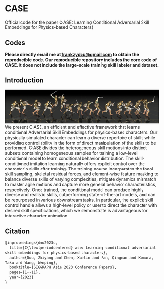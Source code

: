 # CASE

Official code for the paper C·ASE: Learning Conditional Adversarial Skill Embeddings for Physics-based Characters}
## Codes

**Please directly email me at frankzydou@gmail.com to obtain the reproducible code. Our reproducible repository includes the core code of CASE. It does not include the large-scale training skill labeler and dataset.**


## Introduction

[//]: # (![teasar]&#40;./assets/fig_teaser.png&#41;)

![fig_teasar.png](assets%2Ffig_teasar.png)
We present C·ASE, an efficient and effective framework that learns conditional Adversarial Skill Embeddings for physics-based characters. Our physically simulated character can learn a diverse repertoire of skills while providing controllability in the form of direct manipulation of the skills to be performed. C·ASE divides the heterogeneous skill motions into distinct subsets containing homogeneous samples for training a low-level conditional model to learn conditional behavior distribution. The skill-conditioned imitation learning naturally offers explicit control over the character's skills after training. The training course incorporates the focal skill sampling, skeletal residual forces, and element-wise feature masking to balance diverse skills of varying complexities, mitigate dynamics mismatch to master agile motions and capture more general behavior characteristics, respectively. Once trained, the conditional model can produce highly diverse and realistic skills, outperforming state-of-the-art models, and can be repurposed in various downstream tasks. In particular, the explicit skill control handle allows a high-level policy or user to direct the character with desired skill specifications, which we demonstrate is advantageous for interactive character animation.



## Citation
```angular2html
@inproceedings{dou2023c,
  title={C{\textperiodcentered} ase: Learning conditional adversarial skill embeddings for physics-based characters},
  author={Dou, Zhiyang and Chen, Xuelin and Fan, Qingnan and Komura, Taku and Wang, Wenping},
  booktitle={SIGGRAPH Asia 2023 Conference Papers},
  pages={1--11},
  year={2023}
}
```
